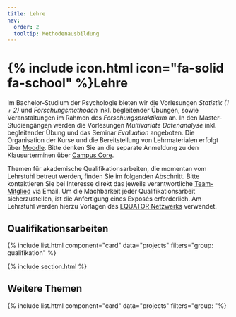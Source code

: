 ```yaml
---
title: Lehre
nav:
  order: 2
  tooltip: Methodenausbildung
---
```


# {% include icon.html icon="fa-solid fa-school" %}Lehre

Im Bachelor-Studium der Psychologie bieten wir die Vorlesungen *Statistik (1 + 2)* und *Forschungsmethoden* inkl. begleitender Übungen, sowie Veranstaltungen im Rahmen des *Forschungspraktikum* an. 
In den Master-Studiengängen werden die Vorlesungen *Multivariate Datenanalyse* inkl. begleitender Übung und das Seminar *Evaluation* angeboten.
Die Organisation der Kurse und die Bereitstellung von Lehrmaterialen erfolgt über [Moodle](https://moodle.psychologische-hochschule.de). Bitte denken Sie an die separate Anmeldung zu den Klausurterminen über [Campus Core](https://cc.phb.de). 

Themen für akademische Qualifikationsarbeiten, die momentan vom Lehrstuhl betreut werden, finden Sie im folgenden Abschnitt. Bitte kontaktieren Sie bei Interesse direkt das jeweils verantwortliche [Team-Mitglied](http://methodenlehre.phb.de/team) via Email. Um die Machbarkeit jeder Qualifikationsarbeit sicherzustellen, ist die Anfertigung eines Exposés erforderlich. Am Lehrstuhl werden hierzu Vorlagen des [EQUATOR Netzwerks](https://www.equator-network.org/) verwendet.

## Qualifikationsarbeiten

{% include list.html component="card" data="projects" filters="group: qualifikation" %}

{% include section.html %}

## Weitere Themen

{% include list.html component="card" data="projects" filters="group: "%}

